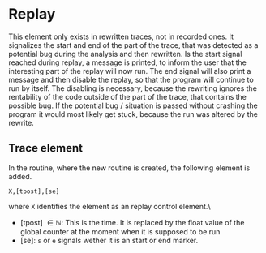 # Replay
This element only exists in rewritten traces, not in recorded ones. It signalizes
the start and end of the part of the trace, that was detected as a potential 
bug during the analysis and then rewritten. Is the start signal reached during replay,
a message is printed, to inform the user that the interesting part of the replay
will now run. The end signal will also print a message and then disable the 
replay, so that the program will continue to run by itself.
The disabling is necessary, because the rewriting ignores the rentability of 
the code outside of the part of the trace, that contains the possible bug.
If the potential bug / situation is passed without crashing the program
it would most likely get stuck, because the run was altered by the rewrite.

## Trace element
In the routine, where the new routine is created, the following element is added.
```
X,[tpost],[se]
```
where `X` identifies the element as an replay control element.\
- [tpost] $\in \mathbb N$: This is the time. It is replaced by the float value of the global counter at the moment when it is supposed to be run
- [se]: `s` or `e` signals wether it is an start or end marker.
